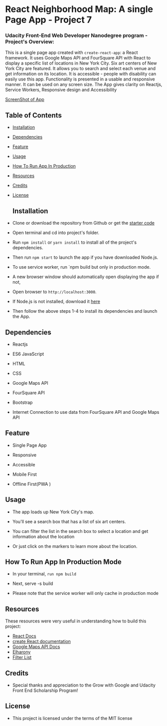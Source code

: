# React Neighborhood Map: A single Page App - Project 7


### Udacity Front-End Web Developer Nanodegree program - Project's Overview:

This is a single page app created with `create-react-app`: a React framework. It uses Google Maps API and FourSquare API with React to display a specific list of locations in New York City.  Six art centers of New York City are featured. It allows you to search and select each venue and get information on its location.  It is accessible - people with disability can easily use this app. Functionality is presented in a usable and responsive manner. It can be used on any screen size.  The App gives clarity on Reactjs, Service Workers, Responsive design and Accessibility

[ScreenShot of App](images/Screen-Shot-2018.jpg) 
 


## Table of Contents

- [Installation](#installation)
- [Dependencies](#dependencies)
- [Feature](#feature)
- [Usage](#usage)
- [How To Run App In Production](#how-to-run-app-in-production)
- [Resources](#resources)
- [Credits](#credits)
- [License](#license)
  


  ## Installation
  
* Clone or download the repository from Github or get the 
  [starter code](https://github.com/Cynth42/udacity-fend-neighborhood-map)

* Open terminal and cd into project's folder.

* Run `npm install`  or `yarn install` to install all of the project's dependencies.

* Then run `npm start` to launch the app if you have downloaded Node.js. 

* To use service worker, run `npm build but only in production mode.

* A new browser window should automatically open displaying the app if not, 

* Open browser to `http://localhost:3000`.

* If Node.js is not installed, download it [here](https://nodejs.org/en/download/)

* Then follow the above steps 1-4 to install its dependencies and launch the App.


## Dependencies

* Reactjs

* ES6 JavaScript

* HTML

* CSS

* Google Maps API

* FourSquare API

* Bootstrap

* Internet Connection to use data from FourSquare API and Google Maps API


## Feature

* Single Page App

* Responsive

* Accessible

* Mobile First

* Offline First(PWA )


## Usage

* The app loads up New York City's map.

* You'll see a search box that has a list of six art centers.

* You can filter the list in the search box to select a location and get information about the location

* Or just click on the markers to learn more about the location.


## How To Run App In Production Mode

* In your terminal, `run npm build`

* Next, serve -s build

* Please note that the service worker will only cache in production mode

  
## Resources

These resources were very useful in understanding how to build this project:
* [React Docs](https://reactjs.org/)
* [create React documentation](https://github.com/facebookincubator/create-react-app)
* [Google Maps API Docs](https://developers.google.com/maps/documentation/javascript/adding-a-google-map)
* [Elharony](https://www.youtube.com/channel/UCcWSbBe_s-T_gZRnqFbtyIA)
* [Filter List](https://www.w3schools.com/howto/howto_js_filter_lists.asp)


## Credits

* Special thanks and appreciation to the Grow with Google and Udacity Front End Scholarship Program!


## License

* This project is licensed under the terms of the MIT license


